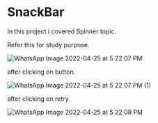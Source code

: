 # SnackBar


In this project i covered Spinner topic.

Refer this for study purpose.



![WhatsApp Image 2022-04-25 at 5 22 07 PM](https://user-images.githubusercontent.com/101108540/165083836-347004fc-7131-4352-b71d-42521b801d3f.jpeg)





after clicking on button.




![WhatsApp Image 2022-04-25 at 5 22 07 PM (1)](https://user-images.githubusercontent.com/101108540/165083868-f335368b-88d6-4406-b935-ad087ccc2be6.jpeg)




after clicking on retry


![WhatsApp Image 2022-04-25 at 5 22 08 PM](https://user-images.githubusercontent.com/101108540/165083886-1867567c-11bf-492d-9193-4968e4ddec22.jpeg)


